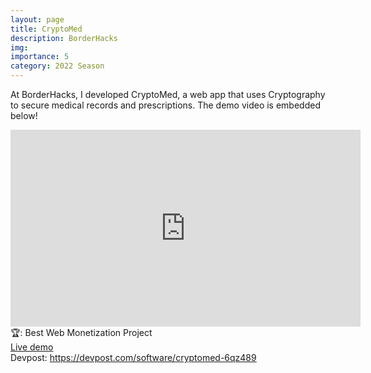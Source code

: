 ```yaml
---
layout: page
title: CryptoMed
description: BorderHacks
img: 
importance: 5
category: 2022 Season
---
```


At BorderHacks, I developed CryptoMed, a web app that uses Cryptography to secure medical records and prescriptions. The demo video is embedded below!<br>

<iframe width="560" height="315" src="https://www.youtube.com/embed/eRCZ8fXhV6c" title="YouTube video player" frameborder="0" allow="accelerometer; autoplay; clipboard-write; encrypted-media; gyroscope; picture-in-picture" allowfullscreen></iframe>
<br>
🏆: Best Web Monetization Project
<br>
<a href = "https://cryptomed.neeltron.repl.co/">Live demo</a><br>
Devpost: <a href = "https://devpost.com/software/cryptomed-6qz489">https://devpost.com/software/cryptomed-6qz489</a>
